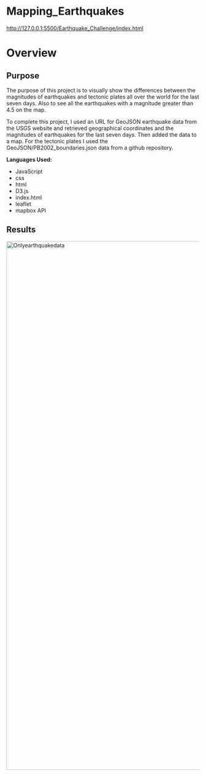 # Mapping_Earthquakes
http://127.0.0.1:5500/Earthquake_Challenge/index.html
# Overview 

## Purpose 
The purpose of this project is to visually show the differences between the magnitudes of earthquakes and tectonic plates all over the world for the last seven days. Also to see all the earthquakes with a magnitude greater than 4.5 on the map.

 To complete this project, I used an URL for GeoJSON earthquake data from the USGS website and retrieved geographical coordinates and the magnitudes of earthquakes for the last seven days. Then added the data to a map. For the tectonic plates I used the GeoJSON/PB2002_boundaries.json data from a github repository.

**Languages Used:**
- JavaScript
- css
- html
- D3.js
- index.html
- leaflet
- mapbox API

## Results 
<img width="1381" alt="Onlyearthquakedata" src="https://user-images.githubusercontent.com/85364095/134628945-c49ffeb1-5576-4a59-b82e-3ccdc42769cf.png">













